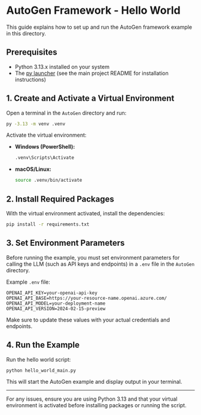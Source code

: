 # AutoGen Framework - Hello World

This guide explains how to set up and run the AutoGen framework example in this directory.

## Prerequisites

- Python 3.13.x installed on your system
- The [py launcher](https://docs.python.org/3/using/windows.html#launcher) (see the main project README for installation instructions)

## 1. Create and Activate a Virtual Environment

Open a terminal in the `AutoGen` directory and run:

```sh
py -3.13 -m venv .venv
```

Activate the virtual environment:

- **Windows (PowerShell):**
  ```sh
  .venv\Scripts\Activate
  ```
- **macOS/Linux:**
  ```sh
  source .venv/bin/activate
  ```

## 2. Install Required Packages

With the virtual environment activated, install the dependencies:

```sh
pip install -r requirements.txt
```

## 3. Set Environment Parameters

Before running the example, you must set environment parameters for calling the LLM (such as API keys and endpoints) in a `.env` file in the `AutoGen` directory.

Example `.env` file:

```
OPENAI_API_KEY=your-openai-api-key
OPENAI_API_BASE=https://your-resource-name.openai.azure.com/
OPENAI_API_MODEL=your-deployment-name
OPENAI_API_VERSION=2024-02-15-preview
```

Make sure to update these values with your actual credentials and endpoints.

## 4. Run the Example

Run the hello world script:

```sh
python hello_world_main.py
```

This will start the AutoGen example and display output in your terminal.

---

For any issues, ensure you are using Python 3.13 and that your virtual environment is activated before installing packages or running the script.
